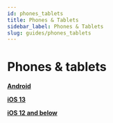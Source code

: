 ```yaml
---
id: phones_tablets
title: Phones & Tablets
sidebar_label: Phones & Tablets
slug: guides/phones_tablets
---
```


# Phones & tablets

[**Android**](guides/doc12.md)

[**iOS 13**](guides/doc12.md)

[**iOS 12 and below**](guides/doc12.md)